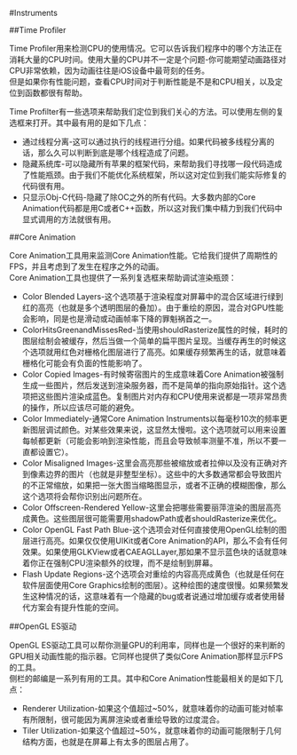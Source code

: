 #Instruments

##Time Profiler

Time Profiler用来检测CPU的使用情况。它可以告诉我们程序中的哪个方法正在消耗大量的CPU时间。使用大量的CPU并不一定是个问题-你可能期望动画路径对CPU非常依赖，因为动画往往是iOS设备中最苛刻的任务。  
但是如果你有性能问题，查看CPU时间对于判断性能是不是和CPU相关，以及定位到函数都很有帮助。

Time Profilter有一些选项来帮助我们定位到我们关心的方法。可以使用左侧的复选框来打开。其中最有用的是如下几点：
  - 通过线程分离-这可以通过执行的线程进行分组。如果代码被多线程分离的话，那么久可以判断到底是哪个线程造成了问题。
  - 隐藏系统库-可以隐藏所有苹果的框架代码，来帮助我们寻找哪一段代码造成了性能瓶颈。由于我们不能优化系统框架，所以这对定位到我们能实际修复的代码很有用。
  - 只显示Obj-C代码-隐藏了除OC之外的所有代码。大多数内部的Core Animation代码都是用C或者C++函数，所以这对我们集中精力到我们代码中显式调用的方法就很有用。

##Core Animation

Core Animation工具用来监测Core Animation性能。它给我们提供了周期性的FPS，并且考虑到了发生在程序之外的动画。  
Core Animation工具也提供了一系列复选框来帮助调试渲染瓶颈：
  - Color Blended Layers-这个选项基于渲染程度对屏幕中的混合区域进行绿到红的高亮（也就是多个透明图层的叠加）。由于重绘的原因，混合对GPU性能会影响，同是也是滑动或动画帧率下降的罪魁祸首之一。
  - ColorHitsGreenandMissesRed-当使用shouldRasterize属性的时候，耗时的图层绘制会被缓存，然后当做一个简单的扁平图片呈现。当缓存再生的时候这个选项就用红色对栅格化图层进行了高亮。如果缓存频繁再生的话，就意味着栅格化可能会有负面的性能影响了。
  - Color Copied Images-有时候寄宿图片的生成意味着Core Animation被强制生成一些图片，然后发送到渲染服务器，而不是简单的指向原始指针。这个选项把这些图片渲染成蓝色。复制图片对内存和CPU使用来说都是一项非常昂贵的操作，所以应该尽可能的避免。
  - Color Immediately-通常Core Animation Instruments以每毫秒10次的频率更新图层调试颜色。对某些效果来说，这显然太慢啦。这个选项就可以用来设置每帧都更新（可能会影响到渲染性能，而且会导致帧率测量不准，所以不要一直都设置它）。
  - Color Misaligned Images-这里会高亮那些被缩放或者拉伸以及没有正确对齐到像素边界的图片（也就是非整型坐标）。这些中的大多数通常都会导致图片的不正常缩放，如果把一张大图当缩略图显示，或者不正确的模糊图像，那么这个选项将会帮你识别出问题所在。
  - Color Offscreen-Rendered Yellow-这里会把哪些需要丽萍渲染的图层高亮成黄色。这些图层很可能需要用shadowPath或者shouldRasterize来优化。
  - Color OpenGL Fast Path Blue-这个选项会对任何直接使用OpenGL绘制的图层进行高亮。如果仅仅使用UIKit或者Core Animation的API，那么不会有任何效果。如果使用GLKView或者CAEAGLLayer,那如果不显示蓝色块的话就意味着你正在强制CPU渲染额外的纹理，而不是绘制到屏幕。
  - Flash Update Regions-这个选项会对重绘的内容高亮成黄色（也就是任何在软件层面使用Core Graphics绘制的图层）。这种绘图的速度很慢。如果频繁发生这种情况的话，这意味着有一个隐藏的bug或者说通过增加缓存或者使用替代方案会有提升性能的空间。

##OpenGL ES驱动

OpenGL ES驱动工具可以帮你测量GPU的利用率，同样也是一个很好的来判断的GPU相关动画性能的指示器。它同样也提供了类似Core Animation那样显示FPS的工具。  
侧栏的邮编是一系列有用的工具。其中和Core Animation性能最相关的是如下几点：
  - Renderer Utilization-如果这个值超过~50%，就意味着你的动画可能对帧率有所限制，很可能因为离屏渲染或者重绘导致的过度混合。
  - Tiler Utilization-如果这个值超过~50%，就意味着你的动画可能限制于几何结构方面，也就是在屏幕上有太多的图层占用了。
